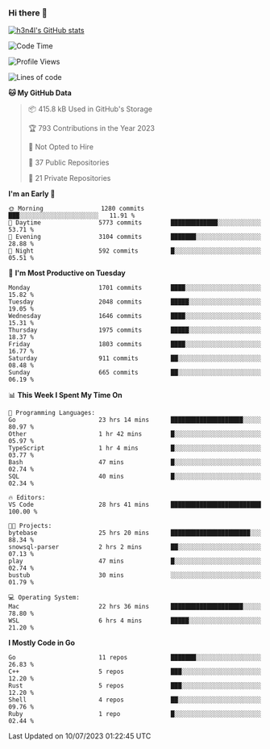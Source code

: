 ### Hi there 👋

[![h3n4l's GitHub stats](https://github-readme-stats.vercel.app/api?username=h3n4l&count_private=true&show_icons=true&theme=radical)](https://github.com/h3n4l/github-readme-stats)

<!--START_SECTION:waka-->
![Code Time](http://img.shields.io/badge/Code%20Time-1%2C399%20hrs%2027%20mins-blue)

![Profile Views](http://img.shields.io/badge/Profile%20Views-0-blue)

![Lines of code](https://img.shields.io/badge/From%20Hello%20World%20I%27ve%20Written-2.4%20million%20lines%20of%20code-blue)

**🐱 My GitHub Data** 

> 📦 415.8 kB Used in GitHub's Storage 
 > 
> 🏆 793 Contributions in the Year 2023
 > 
> 🚫 Not Opted to Hire
 > 
> 📜 37 Public Repositories 
 > 
> 🔑 21 Private Repositories 
 > 
**I'm an Early 🐤** 

```text
🌞 Morning                1280 commits        ███░░░░░░░░░░░░░░░░░░░░░░   11.91 % 
🌆 Daytime                5773 commits        █████████████░░░░░░░░░░░░   53.71 % 
🌃 Evening                3104 commits        ███████░░░░░░░░░░░░░░░░░░   28.88 % 
🌙 Night                  592 commits         █░░░░░░░░░░░░░░░░░░░░░░░░   05.51 % 
```
📅 **I'm Most Productive on Tuesday** 

```text
Monday                   1701 commits        ████░░░░░░░░░░░░░░░░░░░░░   15.82 % 
Tuesday                  2048 commits        █████░░░░░░░░░░░░░░░░░░░░   19.05 % 
Wednesday                1646 commits        ████░░░░░░░░░░░░░░░░░░░░░   15.31 % 
Thursday                 1975 commits        █████░░░░░░░░░░░░░░░░░░░░   18.37 % 
Friday                   1803 commits        ████░░░░░░░░░░░░░░░░░░░░░   16.77 % 
Saturday                 911 commits         ██░░░░░░░░░░░░░░░░░░░░░░░   08.48 % 
Sunday                   665 commits         ██░░░░░░░░░░░░░░░░░░░░░░░   06.19 % 
```


📊 **This Week I Spent My Time On** 

```text
💬 Programming Languages: 
Go                       23 hrs 14 mins      ████████████████████░░░░░   80.97 % 
Other                    1 hr 42 mins        █░░░░░░░░░░░░░░░░░░░░░░░░   05.97 % 
TypeScript               1 hr 4 mins         █░░░░░░░░░░░░░░░░░░░░░░░░   03.77 % 
Bash                     47 mins             █░░░░░░░░░░░░░░░░░░░░░░░░   02.74 % 
SQL                      40 mins             █░░░░░░░░░░░░░░░░░░░░░░░░   02.34 % 

🔥 Editors: 
VS Code                  28 hrs 41 mins      █████████████████████████   100.00 % 

🐱‍💻 Projects: 
bytebase                 25 hrs 20 mins      ██████████████████████░░░   88.34 % 
snowsql-parser           2 hrs 2 mins        ██░░░░░░░░░░░░░░░░░░░░░░░   07.13 % 
play                     47 mins             █░░░░░░░░░░░░░░░░░░░░░░░░   02.74 % 
bustub                   30 mins             ░░░░░░░░░░░░░░░░░░░░░░░░░   01.79 % 

💻 Operating System: 
Mac                      22 hrs 36 mins      ████████████████████░░░░░   78.80 % 
WSL                      6 hrs 4 mins        █████░░░░░░░░░░░░░░░░░░░░   21.20 % 
```

**I Mostly Code in Go** 

```text
Go                       11 repos            ███████░░░░░░░░░░░░░░░░░░   26.83 % 
C++                      5 repos             ███░░░░░░░░░░░░░░░░░░░░░░   12.20 % 
Rust                     5 repos             ███░░░░░░░░░░░░░░░░░░░░░░   12.20 % 
Shell                    4 repos             ██░░░░░░░░░░░░░░░░░░░░░░░   09.76 % 
Ruby                     1 repo              █░░░░░░░░░░░░░░░░░░░░░░░░   02.44 % 
```




 Last Updated on 10/07/2023 01:22:45 UTC
<!--END_SECTION:waka-->

